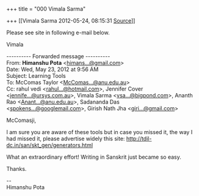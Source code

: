 +++
title = "000 Vimala Sarma"

+++
[[Vimala Sarma	2012-05-24, 08:15:31 [Source](https://groups.google.com/g/samskrita/c/U4Bf9BweYwY)]]



Please see site in following e-mail below.

Vimala  
  

---------- Forwarded message ----------  
From: **Himanshu Pota** \<[himans...@gmail.com]()\>  
Date: Wed, May 23, 2012 at 9:56 AM  
Subject: Learning Tools  
To: McComas Taylor \<[McComas...@anu.edu.au]()\>  
Cc: rahul vedi \<[rahul...@hotmail.com]()\>, Jennifer Cover \<[jennife...@ursys.com.au]()\>, Vimala Sarma \<[vsa...@bigpond.com]()\>, Ananth Rao \<[Anant...@anu.edu.au]()\>, Sadananda Das \<[spokens...@googlemail.com]()\>, Girish Nath Jha \<[giri...@gmail.com]()\>  
  
  
McComasji,

  

I am sure you are aware of these tools but in case you missed it, the way I had missed it, please advertise widely this site:
<http://tdil-dc.in/san/skt_gen/generators.html>

  

What an extraordinary effort! Writing in Sanskrit just became so easy.

  

Thanks.  

  

--  
Himanshu Pota  

  


